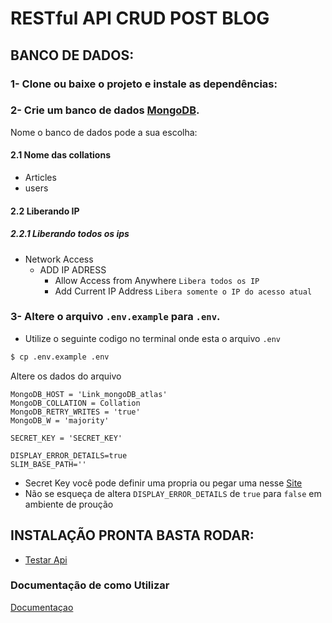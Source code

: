 
# RESTful API CRUD POST BLOG

## BANCO DE DADOS:

### 1- Clone ou baixe o projeto e instale as dependências:

### 2- Crie um banco de dados [MongoDB](https://www.mongodb.com/).

Nome o banco de dados pode a sua escolha:
#### 2.1 Nome das collations
- Articles
- users
#### 2.2 Liberando IP

##### 2.2.1 Liberando todos os ips
- Network Access
  - ADD IP ADRESS
    - Allow Access from Anywhere `Libera todos os IP`
    - Add Current IP Address `Libera somente o IP do acesso atual`


### 3- Altere o arquivo `.env.example` para `.env`.
- Utilize o seguinte codigo no terminal onde esta o arquivo `.env`
```bash
$ cp .env.example .env
```
Altere os dados do arquivo
```shell
MongoDB_HOST = 'Link_mongoDB_atlas'
MongoDB_COLLATION = Collation
MongoDB_RETRY_WRITES = 'true'
MongoDB_W = 'majority'

SECRET_KEY = 'SECRET_KEY'

DISPLAY_ERROR_DETAILS=true
SLIM_BASE_PATH=''

```
+ Secret Key você pode definir uma propria ou pegar uma nesse [Site](http://nux.net/secret)
+ Não se esqueça de altera `DISPLAY_ERROR_DETAILS` de `true` para `false` em ambiente de proução

## INSTALAÇÃO PRONTA BASTA RODAR:
- [Testar Api](http://localhost/api/api)

### Documentação de como Utilizar

[Documentaçao](https://)
